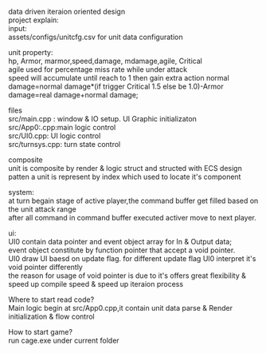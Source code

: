 data driven iteraion oriented design   
project explain:  
input:  
assets/configs/unitcfg.csv for unit data configuration  

unit property:  
hp, Armor, marmor,speed,damage, mdamage,agile, Critical  
agile used for percentage miss rate while under attack  
speed will accumulate until reach to 1 then gain extra action 
normal damage=normal damage*(if trigger Critical 1.5 else be 1.0)-Armor  
damage=real damage+normal damage; 

files   
src/main.cpp : window & IO setup. UI Graphic initializaton  
src/App0:.cpp:main logic control  
src/UI0.cpp: UI logic control  
src/turnsys.cpp: turn state control  

composite  
unit is composite by render & logic struct and structed with ECS design patten
a unit is represent by index which used to locate  it's component

system:  
at turn begain stage of active player,the command buffer get filled based on the unit attack range  
after all command in command buffer executed activer move to next player.  

ui:  
UI0 contain data pointer and event object array for In & Output data;    
event object constitute by function pointer that accept a void pointer.   
UI0 draw UI baesd on update flag.
for different update flag UI0 interpret it's void pointer differently     
the reason for usage of void pointer is due to it's offers great flexibility & speed up compile speed
& speed up iteraion process

Where to start read code?  
Main logic begin at src/App0.cpp,it contain unit data parse & Render initialization & flow control  

How to start game?   
run cage.exe under current folder  